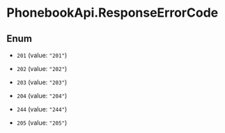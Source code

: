 # PhonebookApi.ResponseErrorCode

## Enum


* `201` (value: `"201"`)

* `202` (value: `"202"`)

* `203` (value: `"203"`)

* `204` (value: `"204"`)

* `244` (value: `"244"`)

* `205` (value: `"205"`)


